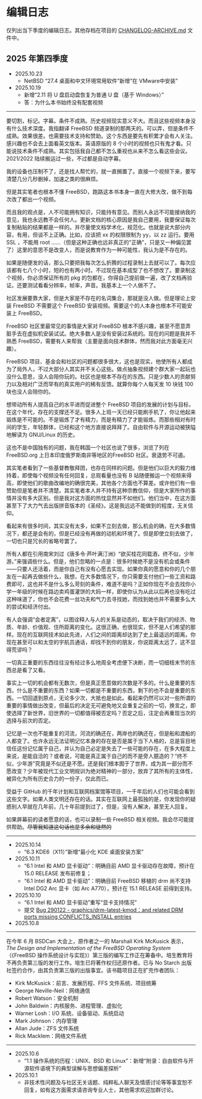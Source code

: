 # 编辑日志

仅列出当下季度的编辑日志。其他存档在项目的 [CHANGELOG-ARCHIVE.md](https://docs.bsdcn.org/CHANGELOG-ARCHIVE) 文件中。

## 2025 年第四季度

- 2025.10.23
  - NetBSD “27.4 桌面和中文环境常用软件”新增“在 VMware中安装”
- 2025.10.19
  - 新增“2.11 将 U 盘启动盘恢复为普通 U 盘（基于 Windows）”
  - 答：为什么本书始终没有配套视频

---

要切割，标记。字幕。条件不成熟。历史视频现实意义不大。而且这些视频本身没有什么技术深度。我指翻译 FreeBSD 频道录制的那两天的。可以弄，但是条件不成熟。效果很差。也需要技术支持和赞助。这个东西是要先有积累才会有人关注。感兴趣也不会去上面看英文版本。英语原版的 8 个小时的视频也只有鬼才看。只能说技术条件不成熟。其实包括我自己都不怎么重视也从来不怎么看这些会议。2021/2022 陆续搬运过一些，不过都是自动字幕。

我的设备也压制不了，还是找人帮忙的，就一直搁置了。直接一个视频下来，要写清楚几分几秒删掉，加速之类的很麻烦。

但是其实笔者也根本不懂 FreeBSD，跑路这本书本身一直在大修大改，做不到每次改了都出一个视频。

而且我的观点是，人不可能拥有知识，只能持有意见。而别人永远不可能接纳我的意见，我也永远教不会任何人。更新文档的核心原因是我自己要用，我要保证每次复制粘贴的结果都是一样的。并尽量使文档学术化，规范化。也就是说大部分内容，有用，但谈不上正确。比如，应该把 xx 的权限限制为 yy，以 zz 运行。要用 SSL ，不能用 root ……（但是这种正确也远非真正的“正确”，只是又一种偏见罢了）这里的意思不是改变人，而是说教育作为一种可能性，我认为是不存在的。

如果是随便发的话，那么只要把我每次怎么折腾的过程录制上去就可以了。每次应该都有七八个小时，短的也有两小时。不过现在基本成型了也不想改了。要录制这个视频，你必须保证所有的 pkg 的包都在，你得自己提前做一遍，改了文档再验证。还要测试看看分辨率，帧率，声音。我基本上一个人做不了。

社区发展要靠大家，但是大家是不存在的名词集合，那就是没人做。但是理论上安装 FreeBSD 不需要这个 FreeBSD 安装视频。需要这个的人本身也根本不可能安装上 FreeBSD。

FreeBSD 社区里最常见的事情是大家对 FreeBSD 根本不感兴趣，甚至不愿意弄脏手去在虚拟机安装试试。绝大多数人是没有安装过系统的。现在的问题是我并不熟悉 FreeBSD，需要有人来帮我（主要是面向技术群体，然而我对此方面毫无兴趣）。

FreeBSD 项目、基金会和社区的问题都很多很大，这也是现实，他使所有人都成为了局外人，不过大部分人其实并不关心这些。做点抽象视频建个群大家一起玩也没什么意思，没人会陪你玩的。社区也是根本不存在的东西。只是少数人的贡献努力以及相对广泛而罕有的真实用户的稀有反馈。就算你每个人每天发 10 块钱 100 块也没人会陪你的。

想带动所有人提高自己的水平进而促进整个 FreeBSD 项目的发展的计划与目标，在这个年代，存在的支撑还不足。很多人上班一天已经只能刷手机了，你让他起来锻炼是不可能的。不是锻炼了才有精力，而是有精力了才能锻炼。而那些相对有时间的学生，年轻群体，已经和这个地方直接说拜拜了。自由软件与开源运动被狭隘地解读为 GNU/Linux 的历史。

这也不是中国独有的问题，我在韩国一个社区也说了很多，浏览了列在 FreeBSD.org 上日本印度俄罗斯南非等地区的FreeBSD 社区。衰退势不可遏。

其实笔者看到了一些基督教敬拜团，也存在同样的问题。但是他们以巨大的毅力维持着，即使每个视频没有任何回复，总观看量也没有 B 站随便搬运一个视频来得高，即使他们的歌曲改编地的确很完美，其他各个方面也不算差。或许他们有一些赞助但是笔者并不清楚。其实笔者本人并不持有这种宗教信仰，但是大家所作的事情并没有多大区别。但是我对这方面的热忱显然并不如他们。他们当中，在这方面甚至下了大力气去出版拼音版本的《圣经》。这是我远远不能做到的程度，无关信仰。

看起来有很多时间，其实没有太多，如果不立刻去做，那么机会的确，在大多数情况下，都还是会有的，但是已经没有再做的动机和环境了。但是即使立刻去做了，一切也只是冗长的省略号罢了。

所有人都在引用南宋刘过《唐多令·芦叶满汀洲》“欲买桂花同载酒，终不似，少年游。”来强调些什么。但是，他们忽略的一点是：很多时候绝不是没有机会或条件——只要人还活着，而是你自己有没有心愿去实现。如果你真的愿意和你的几个朋友在一起再去做些什么，我想，在大多数情况下，你只需要支付他们一些工资和路费即可，这也并不是什么多么苛刻的条件，难道不是吗？正如你现在不会去找你小学一年级的时候在路边卖鸡蛋灌饼的大妈一样，即使你认为从此以后再也没有吃过这种味道了，你也不会花费一丝功夫和气力去寻找她，而找到她也并不需要多么大的尝试和经济付出。

有人会强调“会者定离”，以图诠释人与人的关系是动态的，取决于我们的经济、物质、年龄、价值观、住所距离的变化。这很正确，也很现实，但不是人们希望的那样。现在的互联网技术如此先进，人们之间的距离却达到了史上最遥远的距离。你现在甚至可以和太空的宇航员通话，却找不到你的朋友，你说距离太远了，这不显得荒谬吗？

一切真正重要的东西往往没有经过多么地周全考虑便下决断，而一切细枝末节的东西总是看了又看。

事实上一切的机会都有无数次，但是真正愿意做的次数是不多的。什么是重要的东西，什么是不重要的东西？如果一切都是不重要的东西，剩下的也不会是重要的东西。一切回退到原点，无论多少次，大抵也是如此。看起来仍然可以对一些所谓的重要的事情做出改变，但最后的决定无可避免地又会重复之前的一切，换言之，即使选择了新世界，旧世界的一切都值得被否定吗？否定之后，注定会再重现当次的选择与前次的否定。

记忆是一次也不能重复的河流，河流的确还在，两岸也的确还在，但是船和渡船的人都变了。也许永远无法证明记忆本身的存在是否是属于当下人格的，总是盲目地信任这份记忆属于自己，并认为自己必定是失去了一些可能的存在，在多大程度上来说，是能自洽的？或者说，可能是真正属于自己的而不是旁人臆造的？“终不似，少年游”究竟是不似还是不愿。还是我们根本囿于了世界，成为其一部分而不愿改变？少年被现代工业文明规训为绝对精神的一部分，放弃了其所有的主体性，被异化为所有历史合力的一份子，仅此而已。

受益于 GitHub 的千年计划和互联网档案馆等项目，一千年后的人们也可能会看到这些文字。如果人类文明还存在的话。其实在互联网上最孤独的是，你发现你的疑惑别人早就在几年前，几十年前提到过了，但是，没有人解决，甚至无人回复。

如果屏幕前的读者愿意的话，也可以录制一些 FreeBSD 相关视频。我会尽可能提供帮助。~~尽管我知道这句话也是多余和徒然的~~

---

- 2025.10.14
  - “6.3 KDE6（X11）”新增“最小化 KDE 桌面安装方案”
- 2025.10.11
  - “6.1 Intel 和 AMD 显卡驱动”：明确目前 AMD 显卡驱动存在故障，预计在 15.0 RELEASE 发布前修复；
  - “6.1 Intel 和 AMD 显卡驱动”：明确目前 FreeBSD 移植的 drm 尚不支持 Intel DG2 Arc 显卡（如 Arc A770），预计在 15.1 RELEASE 前得到支持。
- 2025.10.10
  - “6.1 Intel 和 AMD 显卡驱动”重写“显卡支持情况”
  - 提交 [Bug 290122 - graphics/drm-latest-kmod：and related DRM ports missing CONFLICTS_INSTALL entries](https://bugs.freebsd.org/bugzilla/show_bug.cgi?id=290122)
- 2025.10.8

---

在今年 6 月 BSDCan 大会上，原作者之一的 Marshall Kirk McKusick 表示，*The Design and Implementation of the FreeBSD Operating System*（《FreeBSD 操作系统设计与实现》）第三版的编写工作正在筹备中。培生教育将不再负责第三版的发行工作。培生已将著作权归还原作者。已与 No Starch 出版社签约合作，由其负责第三版的出版事宜。该书籍项目正在扩充作者团队：

- Kirk McKusick：前言、发展历程、FFS 文件系统、项目统筹
- George Neville-Neil：网络通信
- Robert Watson：安全机制
- John Baldwin：内核服务、进程管理、虚拟化
- Warner Losh：I/O 系统、设备驱动、系统启动
- Mark Johnson：内存管理
- Allan Jude：ZFS 文件系统
- Rick Macklem：网络文件系统

---

- 2025.10.6
  - “1.1 操作系统的历程：UNIX、BSD 和 Linux”：新增“附录：自由软件与开源软件语境下的典型误解与思想偏差探析”
- 2025.10.1
  - 非技术性问题及与社区无关话题、纯粹私人聊天及情感讨论等等事宜恕不回复，如有这方面需求请咨询专业人士，其他需求欢迎加群讨论。

